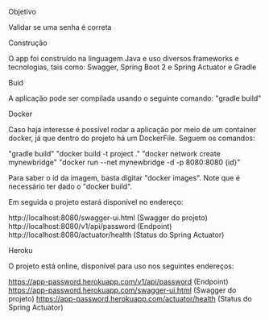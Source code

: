 Objetivo

Validar se uma senha é correta

Construção

O app foi construído na linguagem Java e uso diversos frameworks e tecnologias, tais como: Swagger, Spring Boot 2 e Spring Actuator e Gradle

Buid

A aplicação pode ser compilada usando o seguinte comando:
"gradle build"

Docker

Caso haja interesse é possível rodar a aplicação por meio de um container docker, já que dentro do projeto há um DockerFile. Seguem os comandos:

"gradle build"
"docker build -t project ."
"docker network create mynewbridge"
"docker run --net mynewbridge -d -p 8080:8080 {id}"

Para saber o id da imagem, basta digitar "docker images". Note que é necessário ter dado o "docker build".

Em seguida o projeto estará disponível no endereço:

http://localhost:8080/swagger-ui.html (Swagger do projeto)
http://localhost:8080/v1/api/password (Endpoint)
http://localhost:8080/actuator/health (Status do Spring Actuator)


Heroku 

O projeto está online, disponível para uso nos seguintes endereços:


https://app-password.herokuapp.com/v1/api/password (Endpoint)
https://app-password.herokuapp.com/swagger-ui.html (Swagger do projeto)
https://app-password.herokuapp.com/actuator/health (Status do Spring Actuator)



